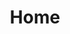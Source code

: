 ---
home: true
title: Home
heroImage: /images/hero.jpg
actions:
  - text: Get Started
    link: /guide/README.md
    type: primary
  - text: Comparison
    link: /comparison.md
    type: secondary
features:
  - title: Bleeding edge
    details: Because dropping legacy versions of both PHP & Laravel benefits in multiple sides.
  - title: Brainless implementation
    details: Write almost no code to achieve a JSON:API in your Laravel application.
  - title: Built-in query builder
    details: With a powerful query builder that enforces security and allows many posibilities to your 3rd parties.
footer: MIT Licensed | Copyright © 2022 Open Southeners
---